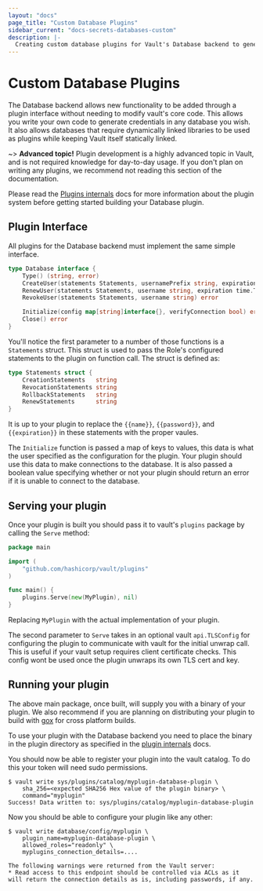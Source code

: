 ```yaml
---
layout: "docs"
page_title: "Custom Database Plugins"
sidebar_current: "docs-secrets-databases-custom"
description: |-
  Creating custom database plugins for Vault's Database backend to generate credentials for a database.
---
```


# Custom Database Plugins

The Database backend allows new functionality to be added through a plugin
interface without needing to modify vault's core code. This allows you write
your own code to generate credentials in any database you wish. It also allows
databases that require dynamically linked libraries to be used as plugins while
keeping Vault itself statically linked. 

~> **Advanced topic!** Plugin development is a highly advanced
topic in Vault, and is not required knowledge for day-to-day usage.
If you don't plan on writing any plugins, we recommend not reading
this section of the documentation.

Please read the [Plugins internals](/docs/internals/plugins.html) docs for more
information about the plugin system before getting started building your
Database plugin.

## Plugin Interface

All plugins for the Database backend must implement the same simple interface.

```go
type Database interface {
	Type() (string, error)
	CreateUser(statements Statements, usernamePrefix string, expiration time.Time) (username string, password string, err error)
	RenewUser(statements Statements, username string, expiration time.Time) error
	RevokeUser(statements Statements, username string) error

	Initialize(config map[string]interface{}, verifyConnection bool) error
	Close() error
}
```

You'll notice the first parameter to a number of those functions is a
`Statements` struct. This struct is used to pass the Role's configured
statements to the plugin on function call. The struct is defined as:

```go
type Statements struct {
	CreationStatements   string 
	RevocationStatements string
	RollbackStatements   string 
	RenewStatements      string 
}
```

It is up to your plugin to replace the `{{name}}`, `{{password}}`, and
`{{expiration}}` in these statements with the proper vaules.

The `Initialize` function is passed a map of keys to values, this data is what the
user specified as the configuration for the plugin. Your plugin should use this
data to make connections to the database. It is also passed a boolean value
specifying whether or not your plugin should return an error if it is unable to
connect to the database.

## Serving your plugin

Once your plugin is built you should pass it to vault's `plugins` package by
calling the `Serve` method:

```go
package main

import (
    "github.com/hashicorp/vault/plugins"
)

func main() {
    plugins.Serve(new(MyPlugin), nil)
}
```

Replacing `MyPlugin` with the actual implementation of your plugin.

The second parameter to `Serve` takes in an optional vault `api.TLSConfig` for
configuring the plugin to communicate with vault for the initial unwrap call.
This is useful if your vault setup requires client certificate checks. This
config wont be used once the plugin unwraps its own TLS cert and key.

## Running your plugin

The above main package, once built, will supply you with a binary of your
plugin. We also recommend if you are planning on distributing your plugin to
build with [gox](https://github.com/mitchellh/gox) for cross platform builds. 

To use your plugin with the Database backend you need to place the binary in the
plugin directory as specified in the [plugin internals](/docs/internals/plugins.html) docs. 

You should now be able to register your plugin into the vault catalog. To do
this your token will need sudo permissions. 

```
$ vault write sys/plugins/catalog/myplugin-database-plugin \ 
    sha_256=<expected SHA256 Hex value of the plugin binary> \
    command="myplugin"
Success! Data written to: sys/plugins/catalog/myplugin-database-plugin
```

Now you should be able to configure your plugin like any other:

```
$ vault write database/config/myplugin \
    plugin_name=myplugin-database-plugin \
    allowed_roles="readonly" \
    myplugins_connection_details=....

The following warnings were returned from the Vault server:
* Read access to this endpoint should be controlled via ACLs as it will return the connection details as is, including passwords, if any.
```




